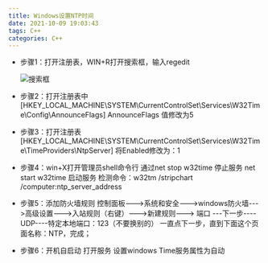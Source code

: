 ```yaml
---
title: Windows设置NTP时间
date: 2021-10-09 19:03:43
tags: C++ 
categories: C++
---
```


- 步骤1：打开注册表，WIN+R打开搜索框，输入regedit

  ![搜索框](https://img0.baidu.com/it/u=808989156,1923249855&fm=26&fmt=auto "搜索框")

- 步骤2：打开注册表中           [HKEY_LOCAL_MACHINE\SYSTEM\CurrentControlSet\Services\W32Time\Config\AnnounceFlags] AnnounceFlags 值修改为5

- 步骤3：打开注册表[HKEY_LOCAL_MACHINE\SYSTEM\CurrentControlSet\Services\W32Time\TimeProviders\NtpServer] 将Enabled修改为：1 

- 步骤4：win+X打开管理员shell命令行 
             通过net stop w32time 停止服务
             net start w32time 启动服务
             检测命令：w32tm /stripchart /computer:ntp_server_address

- 步骤5：添加防火墙规则
  控制面板--->系统和安全--->windows防火墙--->高级设置--->入站规则（右键）--->新建规则---> 端口 ---下一步----UDP----特定本地端口：123（不要换别的）
  一直点下一步，直到下面这个页面名称：NTP，完成；

- 步骤6：开机自启动
                打开服务
                设置windows Time服务属性为自动

